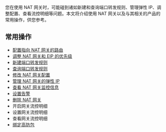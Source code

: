 您在使用 NAT 网关时，可能碰到诸如新建和查询端口转发规则、管理弹性 IP、调整配置、查看流控明细等问题。本文将介绍使用 NAT 网关以及与其相关的产品的常用操作，供您参考。
## 常用操作
- [配置指向 NAT 网关的路由](https://intl.cloud.tencent.com/document/product/1015/30236)
- [调整 NAT 网关和 EIP 的优先级](https://intl.cloud.tencent.com/document/product/1015/32734)
- [新建端口转发规则](https://intl.cloud.tencent.com/document/product/1015/30237)
- [查询端口转发规则](https://intl.cloud.tencent.com/document/product/1015/30238)
- [修改 NAT 网关配置](https://intl.cloud.tencent.com/document/product/1015/30239)
- [管理 NAT 网关的弹性 IP](https://intl.cloud.tencent.com/document/product/1015/30240)
- [查看 NAT 网关监控信息](https://intl.cloud.tencent.com/document/product/1015/30241)
- [设置告警](https://intl.cloud.tencent.com/document/product/1015/30242)
- [删除 NAT 网关](https://intl.cloud.tencent.com/document/product/1015/30243)
- 开启网关流控明细
- 设置网关流控明细
- 查看网关流控明细
- [绑定高防包](https://intl.cloud.tencent.com/document/product/1015/30247)
